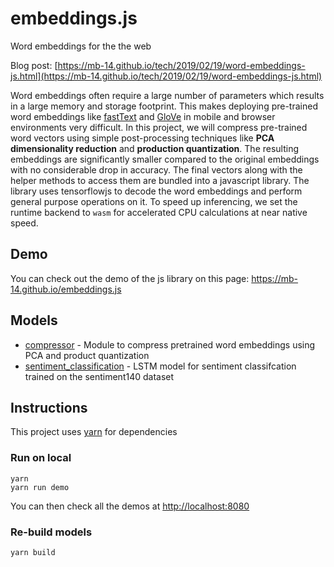# embeddings.js

Word embeddings for the the web

Blog post: [https://mb-14.github.io/tech/2019/02/19/word-embeddings-js.html](https://mb-14.github.io/tech/2019/02/19/word-embeddings-js.html)


Word embeddings often require a large number of parameters which results in a large memory and storage footprint.
This makes deploying pre-trained word embeddings like [fastText](https://fasttext.cc/) and [GloVe](https://nlp.stanford.edu/projects/glove/) in mobile and browser environments very difficult. In this project,
we will compress pre-trained word vectors using simple post-processing techniques like **PCA dimensionality reduction** and **production quantization**.
The resulting embeddings are significantly smaller compared to the original embeddings with no considerable drop in accuracy. The final vectors along with the helper methods to access them are bundled into a javascript library. The library uses tensorflowjs to decode the word embeddings and perform general purpose operations on it. To speed up inferencing, we set the runtime backend to `wasm` for accelerated CPU calculations at near native speed.

## Demo
You can check out the demo of the js library on this page: https://mb-14.github.io/embeddings.js

## Models

- [compressor](models/compressor) - Module to compress pretrained word embeddings using PCA and product quantization
- [sentiment_classification](models/sentiment_lstm) - LSTM model for sentiment classifcation trained on the sentiment140 dataset 

## Instructions

This project uses [yarn](https://yarnpkg.com) for dependencies 

### Run on local

```
yarn 
yarn run demo
```
You can then check all the demos at [http://localhost:8080]()


### Re-build models

```bash
yarn build
```
